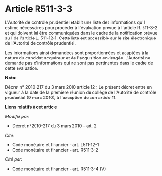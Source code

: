 # Article R511-3-3

L'Autorité de contrôle prudentiel établit une liste des informations qu'il estime nécessaires pour procéder à l'évaluation
prévue à l'article R. 511-3-2 et qui doivent lui être communiquées dans le cadre de la notification prévue au I de l'article
L. 511-12-1. Cette liste est accessible sur le site électronique de l'Autorité de contrôle prudentiel. 

Les informations ainsi demandées sont proportionnées et adaptées à la nature du candidat acquéreur et de l'acquisition
envisagée. L'Autorité ne demande pas d'informations qui ne sont pas pertinentes dans le cadre de cette évaluation.

**Nota:**

Décret n° 2010-217 du 3 mars 2010 article 12 : Le présent décret entre en vigueur à la date de la première réunion du collège
de l'Autorité de contrôle prudentiel (9 mars 2010), à l'exception de son article 11.

**Liens relatifs à cet article**

_Modifié par_:

  - Décret n°2010-217 du 3 mars 2010 - art. 2

_Cite_:

  - Code monétaire et financier - art. L511-12-1
  - Code monétaire et financier - art. R511-3-2

_Cité par_:

  - Code monétaire et financier - art. R511-3-4 (V)
